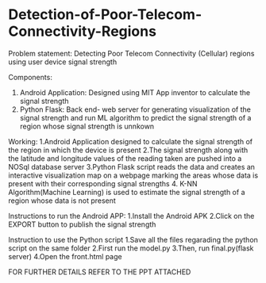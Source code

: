# Detection-of-Poor-Telecom-Connectivity-Regions
Problem statement: 
Detecting Poor Telecom Connectivity (Cellular) regions using user device signal strength

Components:
1. Android Application: Designed using MIT App inventor to calculate the signal strength
2. Python Flask: Back end- web server for generating visualization of the signal strength and run ML algorithm to predict the signal strength of a region whose signal strength is unnkown

Working:
1.Android Application designed to calculate the signal strength of the region in which the device is present
2.The signal strength along with the latitude and longitude values of the reading taken are pushed into a NOSql database server
3.Python Flask script reads the data and creates an interactive visualization map on a webpage marking the areas whose data is present with their corresponding signal strengths
4. K-NN Algorithm(Machine Learning) is used to estimate the signal strength of a region whose data is not present

Instructions to run the Android APP:
1.Install the Android APK
2.Click on the EXPORT button to publish the signal strength

Instruction to use the Python script
1.Save all the files regarading the python script on the same folder
2.First run the model.py
3.Then, run final.py(flask server)
4.Open the front.html page

FOR FURTHER DETAILS REFER TO THE PPT ATTACHED
